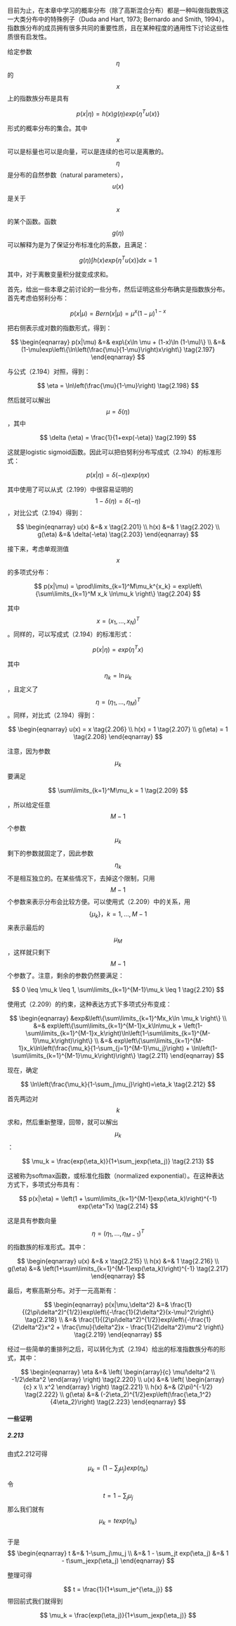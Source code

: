 目前为止，在本章中学习的概率分布（除了高斯混合分布）都是一种叫做指数族这一大类分布中的特殊例子（Duda and Hart, 1973; Bernardo and Smith, 1994）。指数族分布的成员拥有很多共同的重要性质，且在某种程度的通用性下讨论这些性质很有启发性。    

给定参数$$ \eta $$的$$ x $$上的指数族分布是具有

$$
p(x|\eta) = h(x)g(\eta)exp\{\eta^Tu(x)\} \tag{2.194}
$$

形式的概率分布的集合。其中$$ x $$可以是标量也可以是向量，可以是连续的也可以是离散的。$$ \eta $$是分布的自然参数（natural parameters），$$ u(x) $$是关于$$ x $$的某个函数。函数$$ g(\eta) $$可以解释为是为了保证分布标准化的系数，且满足：    

$$
g(\eta)\int h(x)exp\{\eta^Tu(x)\}dx = 1 \tag{2.195}
$$

其中，对于离散变量积分就变成求和。    

首先，给出一些本章之前讨论的一些分布，然后证明这些分布确实是指数族分布。首先考虑伯努利分布：    

$$
p(x|\mu) = Bern(x|\mu) = \mu^x(1-\mu)^{1-x} \tag{2.196}
$$

把右侧表示成对数的指数形式，得到：    

$$
\begin{eqnarray}
p(x|\mu) &=& exp\{x\ln \mu + (1-x)\ln (1-\mu)\} \\
&=& (1-\mu)exp\left\{\ln\left(\frac{\mu}{1-\mu}\right)x\right\} \tag{2.197}
\end{eqnarray}
$$

与公式（2.194）对照，得到：    

$$
\eta = \ln\left(\frac{\mu}{1-\mu}\right) \tag{2.198}
$$

然后就可以解出$$ \mu = \delta (\eta) $$，其中    

$$
\delta (\eta) = \frac{1}{1+exp(-\eta)} \tag{2.199}
$$

这就是logistic sigmoid函数。因此可以把伯努利分布写成式（2.194）的标准形式：    

$$
p(x|\eta) = \delta(-\eta)exp(\eta x) \tag{2.200}
$$

其中使用了可以从式（2.199）中很容易证明的$$ 1 - \delta(\eta) = \delta(-\eta) $$，对比公式（2.194）得到：    

$$
\begin{eqnarray}
u(x) &=& x \tag{2.201} \\
h(x) &=& 1 \tag{2.202} \\
g(\eta) &=& \delta(-\eta) \tag{2.203}
\end{eqnarray}
$$

接下来，考虑单观测值$$ x $$的多项式分布：    

$$
p(x|\mu) = \prod\limits_{k=1}^M\mu_k^{x_k} = exp\left\{\sum\limits_{k=1}^M x_k \ln\mu_k \right\} \tag{2.204}
$$

其中$$ x = (x_1,...,x_N)^T $$。同样的，可以写成式（2.194）的标准形式：    

$$
p(x|\eta) = exp(\eta^Tx) \tag{2.205}
$$

其中$$ \eta_k = \ln \mu_k $$，且定义了$$ \eta = (\eta_1,...,\eta_M)^T $$。同样，对比式（2.194）得到：    

$$
\begin{eqnarray}
u(x) = x \tag{2.206} \\
h(x) = 1 \tag{2.207} \\
g(\eta) = 1 \tag{2.208}
\end{eqnarray}
$$

注意，因为参数$$ \mu_k $$要满足

$$
\sum\limits_{k=1}^M\mu_k = 1 \tag{2.209}
$$

，所以给定任意$$ M − 1 $$个参数$$ \mu_k $$剩下的参数就固定了，因此参数$$ \eta_k $$不是相互独立的。在某些情况下，去掉这个限制，只用$$ M − 1 $$个参数来表示分布会比较方便。可以使用式（2.209）中的关系，用$$ \{\mu_k\}，k=1,...,M-1 $$来表示最后的$$ \mu_M $$，这样就只剩下$$ M - 1 $$个参数了。注意，剩余的参数仍然要满足：    

$$
0 \leq \mu_k \leq 1, \sum\limits_{k=1}^{M-1}\mu_k \leq 1 \tag{2.210}
$$

使用式（2.209）的约束，这种表达方式下多项式分布变成：

$$
\begin{eqnarray}
&exp&\left\{\sum\limits_{k=1}^Mx_k\ln \mu_k \right\} \\
&=& exp\left\{\sum\limits_{k=1}^{M-1}x_k\ln\mu_k + \left(1-\sum\limits_{k=1}^{M-1}x_k\right)\ln\left(1-\sum\limits_{k=1}^{M-1}\mu_k\right)\right\} \\
&=& exp\left\{\sum\limits_{k=1}^{M-1}x_k\ln\left(\frac{\mu_k}{1-\sum_{j=1}^{M-1}\mu_j}\right) + \ln\left(1-\sum\limits_{k=1}^{M-1}\mu_k\right)\right\} \tag{2.211}
\end{eqnarray}
$$

现在，确定

$$
\ln\left(\frac{\mu_k}{1-\sum_j\mu_j}\right)=\eta_k \tag{2.212}
$$

首先两边对$$ k $$求和，然后重新整理，回带，就可以解出$$ \mu_k $$：    

$$
\mu_k = \frac{exp(\eta_k)}{1+\sum_jexp(\eta_j)} \tag{2.213}
$$

这被称为softmax函数，或标准化指数（normalized exponential）。在这种表达方式下，多项式分布具有：    

$$
p(x|\eta) = \left(1 + \sum\limits_{k=1}^{M-1}exp(\eta_k)\right)^{-1} exp(\eta^Tx) \tag{2.214}
$$

这是具有参数向量$$ \eta = (\eta_1,...,\eta_{M-1})^T $$的指数族的标准形式。其中：

$$
\begin{eqnarray}
u(x) &=& x \tag{2.215} \\
h(x) &=& 1 \tag{2.216} \\
g(\eta) &=& \left(1+\sum\limits_{k=1}^{M-1}exp(\eta_k)\right)^{-1} \tag{2.217} 
\end{eqnarray}
$$

最后，考察高斯分布。对于一元高斯有：    

$$
\begin{eqnarray}
p(x|\mu,\delta^2) &=& \frac{1}{(2\pi\delta^2)^{1/2}}exp\left\{-\frac{1}{2\delta^2}(x-\mu)^2\right\} \tag{2.218} \\
&=& \frac{1}{(2\pi\delta^2)^{1/2}}exp\left\{-\frac{1}{2\delta^2}x^2 + \frac{\mu}{\delta^2}x - \frac{1}{2\delta^2}\mu^2 \right\} \tag{2.219}
\end{eqnarray}
$$

经过一些简单的重排列之后，可以转化为式（2.194）给出的标准指数族分布的形式，其中：

$$
\begin{eqnarray}
\eta &=& \left( \begin{array}{c} \mu/\delta^2 \\ -1/2\delta^2 \end{array} \right) \tag{2.220}  \\
u(x) &=& \left( \begin{array}{c} x \\ x^2 \end{array} \right) \tag{2.221}  \\
h(x) &=& (2\pi)^{-1/2} \tag{2.222} \\
g(\eta) &=& (-2\eta_2)^{1/2}exp\left(\frac{\eta_1^2}{4\eta_2}\right) \tag{2.223}
\end{eqnarray}
$$


#### 一些证明    

##### 2.213      

由式2.212可得

$$
\mu_k=\left(1-\sum_j\mu_j\right)exp(\eta_k)
$$

令$$ t = 1-\sum_j\mu_j $$那么我们就有$$ \mu_k = texp(\eta_k) $$    
于是
$$
\begin{eqnarray}
t &=& 1-\sum_j\mu_j \\
&=& 1 - \sum_jt exp(\eta_j)
&=& 1 - t\sum_jexp(\eta_j)
\end{eqnarray}
$$

整理可得

$$ t = \frac{1}{1+\sum_je^{\eta_j}} $$
带回前式我们就得到

$$
\mu_k = \frac{exp(\eta_j)}{1+\sum_jexp(\eta_j)}
$$

